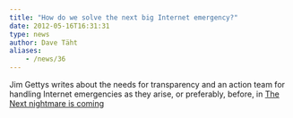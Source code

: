 ```yaml
---
title: "How do we solve the next big Internet emergency?"
date: 2012-05-16T16:31:31
type: news
author: Dave Täht
aliases:
    - /news/36
---
```

Jim Gettys writes about the needs for transparency and an action team
for handling Internet emergencies as they arise, or preferably, before,
in [The Next nightmare is
coming](http://gettys.wordpress.com/2012/05/14/the-next-nightmare-is-coming/)
